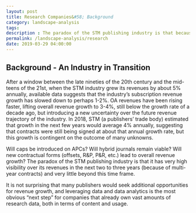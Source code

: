 ```yaml
---
layout: post
title: Research Companies&#58; Background
category: landscape-analysis
tags:
description : The paradox of the STM publishing industry is that because of multi-year contracts there is very high visibility over its revenues for the next two to three years, but very little beyond this time frame.
permalink: /landscape-analysis/research
date: 2019-03-29 04:00:00
---
```


## Background - An Industry in Transition

After a window between the late nineties of the 20th century and the mid-teens of the 21st, when the STM industry grew its revenues by about 5% annually, available data suggests that the industry’s subscription revenue growth has slowed down to perhaps 1-2%. OA revenues have been rising faster, lifting overall revenue growth to 3-4%, still below the growth rate of a decade ago, but introducing a new uncertainty over the future revenue trajectory of the industry. In 2018, STM (a publishers’ trade body)
estimated that growth in the next few years would average 4% annually, suggesting that contracts were still being signed at about that annual growth rate, but this growth is contingent on the outcome of many unknowns.

Will caps be introduced on APCs? Will hybrid journals remain viable? Will new
contractual forms (offsets, R&P, P&R, etc.) lead to overall revenue growth? The paradox of the STM publishing industry is that it has very high visibility over its revenues in the next two to three years (because of multi-year contracts) and very little beyond this time frame.

It is not surprising that many publishers would seek additional opportunities for revenue growth, and leveraging data and data analytics is the most obvious “next step” for companies that already own vast amounts of research data, both in terms of content and usage.

